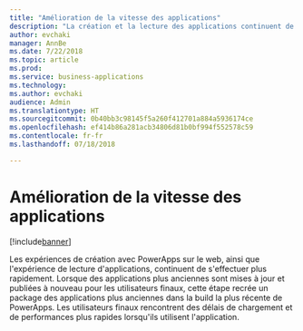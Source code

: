 ```yaml
---
title: "Amélioration de la vitesse des applications"
description: "La création et la lecture des applications continuent de s'accélérer au fil du temps"
author: evchaki
manager: AnnBe
ms.date: 7/22/2018
ms.topic: article
ms.prod: 
ms.service: business-applications
ms.technology: 
ms.author: evchaki
audience: Admin
ms.translationtype: HT
ms.sourcegitcommit: 0b40bb3c98145f5a260f412701a884a5936174ce
ms.openlocfilehash: ef414b86a281acb34806d81b0bf994f552578c59
ms.contentlocale: fr-fr
ms.lasthandoff: 07/18/2018

---
```

# <a name="improved-speed-of-apps"></a>Amélioration de la vitesse des applications


[!include[banner](../../includes/banner.md)]

Les expériences de création avec PowerApps sur le web, ainsi que l'expérience de lecture d'applications, continuent de s'effectuer plus rapidement. Lorsque des applications plus anciennes sont mises à jour et publiées à nouveau pour les utilisateurs finaux, cette étape recrée un package des applications plus anciennes dans la build la plus récente de PowerApps. Les utilisateurs finaux rencontrent des délais de chargement et de performances plus rapides lorsqu'ils utilisent l'application.

